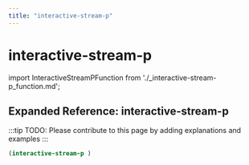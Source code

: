 ```yaml
---
title: "interactive-stream-p"
---
```


# interactive-stream-p

import InteractiveStreamPFunction from './_interactive-stream-p_function.md';

<InteractiveStreamPFunction />

## Expanded Reference: interactive-stream-p

:::tip
TODO: Please contribute to this page by adding explanations and examples
:::

```lisp
(interactive-stream-p )
```
